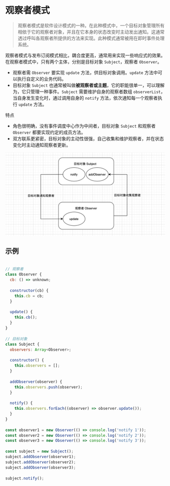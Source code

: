 # 观察者模式

> 观察者模式是软件设计模式的一种。在此种模式中，一个目标对象管理所有相依于它的观察者对象，并且在它本身的状态改变时主动发出通知。这通常透过呼叫各观察者所提供的方法来实现。此种模式通常被用在即时事件处理系统。

观察者模式与发布订阅模式相比，耦合度更高，通常用来实现一些响应式的效果。在观察者模式中，只有两个主体，分别是目标对象 `Subject`，观察者 `Observer`。

- 观察者需 `Observer` 要实现 `update` 方法，供目标对象调用。`update` 方法中可以执行自定义的业务代码。
- 目标对象 `Subject` 也通常被叫做**被观察者或主题**，它的职能很单一，可以理解为，它只管理一种事件。`Subject` 需要维护自身的观察者数组 `observerList`，当自身发生变化时，通过调用自身的 `notify` 方法，依次通知每一个观察者执行 `update` 方法。

特点

- 角色很明确，没有事件调度中心作为中间者，目标对象 `Subject` 和观察者 `Observer` 都要实现约定的成员方法。
- 双方联系更紧密，目标对象的主动性很强，自己收集和维护观察者，并在状态变化时主动通知观察者更新。

![Observer](./img/objsub.png)

## 示例

``` js

// 观察者
class Observer {
  cb: () => unknown;

  constructor(cb) {
    this.cb = cb;
  }

  update() {
    this.cb();
  }
}

// 目标对象
class Subject {
  observers: Array<Observer>;

  constructor() {
    this.observers = [];
  }

  addObserver(observer) {
    this.observers.push(observer);
  }

  notify() {
    this.observers.forEach((observer) => observer.update());
  }
}

const observer1 = new Observer(() => console.log('notify 1'));
const observer2 = new Observer(() => console.log('notify 2'));
const observer3 = new Observer(() => console.log('notify 3'));

const subject = new Subject();
subject.addObserver(observer1);
subject.addObserver(observer2);
subject.addObserver(observer3);

subject.notify();
```
